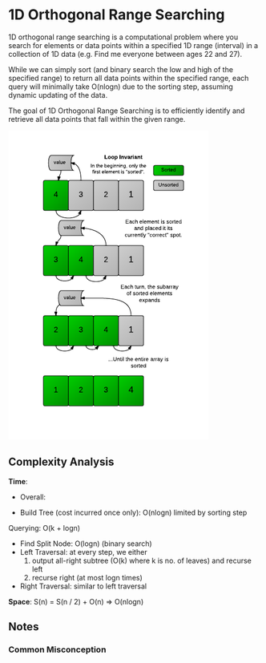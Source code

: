 # 1D Orthogonal Range Searching

1D orthogonal range searching is a computational problem where you search for elements or data points within a 
specified 1D range (interval) in a collection of 1D data (e.g. Find me everyone between ages 22 and 27). 

While we can simply sort (and binary search the low and high of the specified range) to return all data points within 
the specified range, each query will minimally take O(nlogn) due to the sorting step, assuming dynamic updating of 
the data.

The goal of 1D Orthogonal Range Searching is to efficiently identify and retrieve all data points that fall within the 
given range.


![InsertionSort](../../../../../../docs/assets/images/InsertionSort.png)

## Complexity Analysis
**Time**:
- Overall:

- Build Tree (cost incurred once only): O(nlogn) limited by sorting step

Querying: O(k + logn)
- Find Split Node: O(logn) (binary search)
- Left Traversal: at every step, we either
    1. output all-right subtree (O(k) where k is no. of leaves) and recurse left
    2. recurse right (at most logn times)
- Right Traversal: similar to left traversal

**Space**: S(n) = S(n / 2) + O(n) => O(nlogn)

## Notes
### Common Misconception